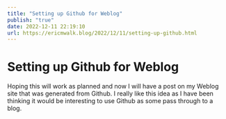 ```yaml
---
title: "Setting up Github for Weblog"
publish: "true"
date: 2022-12-11 22:19:10
url: https://ericmwalk.blog/2022/12/11/setting-up-github.html
---
```

<h1>Setting up Github for Weblog</h1>
<p>Hoping this will work as planned and now I will have a post on my Weblog site that was generated from Github. I really like this idea as I have been thinking it would be interesting to use Github as some pass through to a blog.</p>